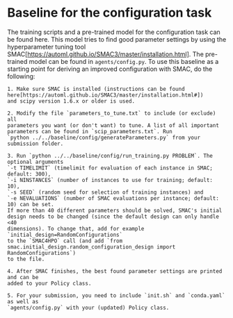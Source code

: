 # Baseline for the configuration task

The training scripts and a pre-trained model for the configuration task can be
found here. This model tries to find good parameter settings by using the hyperparameter
tuning tool SMAC[https://automl.github.io/SMAC3/master/installation.html].
The pre-trained model can be found in `agents/config.py`. To use this baseline
as a starting point for deriving an improved configuration with SMAC, do the following:
	
	1. Make sure SMAC is installed (instructions can be found here[https://automl.github.io/SMAC3/master/installation.html#])
	and scipy version 1.6.x or older is used.

	2. Modify the file `parameters_to_tune.txt` to include (or exclude) all
	parameters you want (or don't want) to tune. A list of all important 
	parameters can be found in `scip_parameters.txt`. Run
	`python ../../baseline/config/generateParameters.py` from your submission folder.

	3. Run `python ../../baseline/config/run_training.py PROBLEM`. The optional arguments
	`-t TIMELIMIT` (timelimit for evaluation of each instance in SMAC; default: 300),
	`-i NINSTANCES` (number of instances to use for training; default: 10),
	`-s SEED` (random seed for selection of training instances) and 
	`-e NEVALUATIONS` (number of SMAC evaluations per instance; default: 10) can be set.
	If more than 40 different parameters should be solved, SMAC's initial
	design needs to be changed (since the default design can only handle <40
	dimensions). To change that, add for example `initial_design=RandomConfigurations`
	to the `SMAC4HPO` call (and add `from smac.initial_design.random_configuration_design import RandomConfigurations`)
	to the file.

	4. After SMAC finishes, the best found parameter settings are printed and can be
	added to your Policy class.

	5. For your submission, you need to include `init.sh` and `conda.yaml` as well as
	`agents/config.py` with your (updated) Policy class.
	
